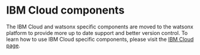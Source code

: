 # IBM Cloud components

The IBM Cloud and watsonx specific components are moved to the watsonx platform to provide more up to date support and better version control. To learn how to use IBM Cloud specific components, please visit the [IBM Cloud page](https://dataplatform.cloud.ibm.com/docs/content/wsj/analyze-data/ml-orchestration-custom-comp.html?context=cpdaas&audience=wdp).